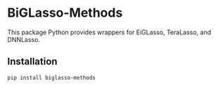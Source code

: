# BiGLasso-Methods

This package Python provides wrappers for EiGLasso, TeraLasso, and DNNLasso.

## Installation

```
pip install biglasso-methods
```